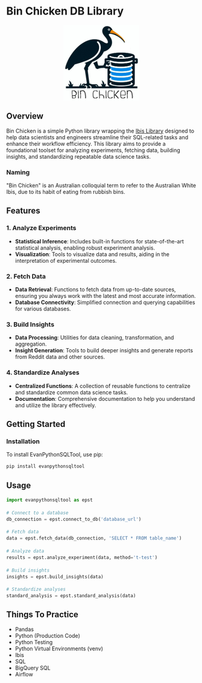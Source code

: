 # Bin Chicken DB Library

<p align="center">
<img src="bin_chicken_logo.png" style="display: block; margin: 0 auto; width: 200px; height: 200px;">
</p>

## Overview
Bin Chicken is a simple Python library wrapping the [Ibis Library](https://ibis-project.org/) designed to help data scientists and engineers streamline their SQL-related tasks and enhance their workflow efficiency. This library aims to provide a foundational toolset for analyzing experiments, fetching data, building insights, and standardizing repeatable data science tasks.

### Naming

"Bin Chicken" is an Australian colloquial term to refer to the Australian White Ibis, due to its habit of eating from rubbish bins.

## Features

### 1. Analyze Experiments
- **Statistical Inference**: Includes built-in functions for state-of-the-art statistical analysis, enabling robust experiment analysis.
- **Visualization**: Tools to visualize data and results, aiding in the interpretation of experimental outcomes.

### 2. Fetch Data
- **Data Retrieval**: Functions to fetch data from up-to-date sources, ensuring you always work with the latest and most accurate information.
- **Database Connectivity**: Simplified connection and querying capabilities for various databases.

### 3. Build Insights
- **Data Processing**: Utilities for data cleaning, transformation, and aggregation.
- **Insight Generation**: Tools to build deeper insights and generate reports from Reddit data and other sources.

### 4. Standardize Analyses
- **Centralized Functions**: A collection of reusable functions to centralize and standardize common data science tasks.
- **Documentation**: Comprehensive documentation to help you understand and utilize the library effectively.

## Getting Started

### Installation
To install EvanPythonSQLTool, use pip:
```bash
pip install evanpythonsqltool
```


## Usage 

```python
import evanpythonsqltool as epst

# Connect to a database
db_connection = epst.connect_to_db('database_url')

# Fetch data
data = epst.fetch_data(db_connection, 'SELECT * FROM table_name')

# Analyze data
results = epst.analyze_experiment(data, method='t-test')

# Build insights
insights = epst.build_insights(data)

# Standardize analyses
standard_analysis = epst.standard_analysis(data)

```

## Things To Practice

- Pandas
- Python (Production Code)
- Python Testing 
- Python Virtual Environments (venv)
- Ibis
- SQL
- BigQuery SQL
- Airflow
